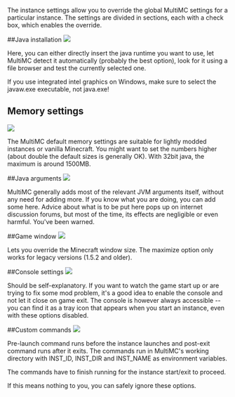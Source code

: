 The instance settings allow you to override the global MultiMC settings for a particular instance.
The settings are divided in sections, each with a check box, which enables the override.

##Java installation
![](http://dethware.org/pics/mmchelp/javainst.png)

Here, you can either directly insert the java runtime you want to use, let MultiMC detect it automatically (probably the best option), look for it using a file browser and test the currently selected one.

If you use integrated intel graphics on Windows, make sure to select the javaw.exe executable, not java.exe!

## Memory settings
![](http://dethware.org/pics/mmchelp/javamem.png)

The MultiMC default memory settings are suitable for lightly modded instances or vanilla Minecraft. You might want to set the numbers higher (about double the default sizes is generally OK). With 32bit java, the maximum is around 1500MB.

##Java arguments
![](http://dethware.org/pics/mmchelp/javaargs.png)

MultiMC generally adds most of the relevant JVM arguments itself, without any need for adding more. If you know what you are doing, you can add some here. Advice about what is to be put here pops up on internet discussion forums, but most of the time, its effects are negligible or even harmful. You've been warned.

##Game window
![](http://dethware.org/pics/mmchelp/windowopts.png)

Lets you override the Minecraft window size. The maximize option only works for legacy versions (1.5.2 and older).

##Console settings
![](http://dethware.org/pics/mmchelp/consoleopts.png)

Should be self-explanatory. If you want to watch the game start up or are trying to fix some mod problem, it's a good idea to enable the console and not let it close on game exit. The console is however always accessible -- you can find it as a tray icon that appears when you start an instance, even with these options disabled.

##Custom commands
![](http://dethware.org/pics/mmchelp/custcmds.png)

Pre-launch command runs before the instance launches and post-exit command runs after it exits. The commands run in MultiMC's working directory with INST_ID, INST_DIR and INST_NAME as environment variables.

The commands have to finish running for the instance start/exit to proceed.

If this means nothing to you, you can safely ignore these options.